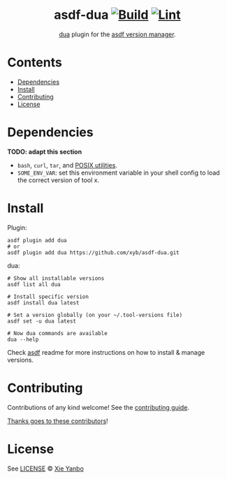 <div align="center">

# asdf-dua [![Build](https://github.com/xyb/asdf-dua/actions/workflows/build.yml/badge.svg)](https://github.com/xyb/asdf-dua/actions/workflows/build.yml) [![Lint](https://github.com/xyb/asdf-dua/actions/workflows/lint.yml/badge.svg)](https://github.com/xyb/asdf-dua/actions/workflows/lint.yml)

[dua](https://github.com/Byron/dua-cli) plugin for the [asdf version manager](https://asdf-vm.com).

</div>

# Contents

- [Dependencies](#dependencies)
- [Install](#install)
- [Contributing](#contributing)
- [License](#license)

# Dependencies

**TODO: adapt this section**

- `bash`, `curl`, `tar`, and [POSIX utilities](https://pubs.opengroup.org/onlinepubs/9699919799/idx/utilities.html).
- `SOME_ENV_VAR`: set this environment variable in your shell config to load the correct version of tool x.

# Install

Plugin:

```shell
asdf plugin add dua
# or
asdf plugin add dua https://github.com/xyb/asdf-dua.git
```

dua:

```shell
# Show all installable versions
asdf list all dua

# Install specific version
asdf install dua latest

# Set a version globally (on your ~/.tool-versions file)
asdf set -u dua latest

# Now dua commands are available
dua --help
```

Check [asdf](https://github.com/asdf-vm/asdf) readme for more instructions on how to
install & manage versions.

# Contributing

Contributions of any kind welcome! See the [contributing guide](contributing.md).

[Thanks goes to these contributors](https://github.com/xyb/asdf-dua/graphs/contributors)!

# License

See [LICENSE](LICENSE) © [Xie Yanbo](https://github.com/xyb/)
